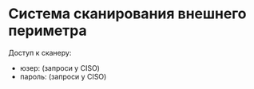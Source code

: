 # Система сканирования внешнего периметра


Доступ к сканеру:
- юзер: (запроси у CISO)
- пароль: (запроси у CISO)

